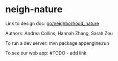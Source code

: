 # neigh-nature

Link to design doc: [go/neighborhood_nature](https://docs.google.com/document/d/1BnRnIR6EMvhhJG4jlYIN1QwnX7rDls_Fsa_Vs0WV-bc/edit)


Authors: Andrea Collins, Hannah Zhang, Sarah Zou

To run a dev server: mvn package appengine:run

To see our web app: #TODO - add link
